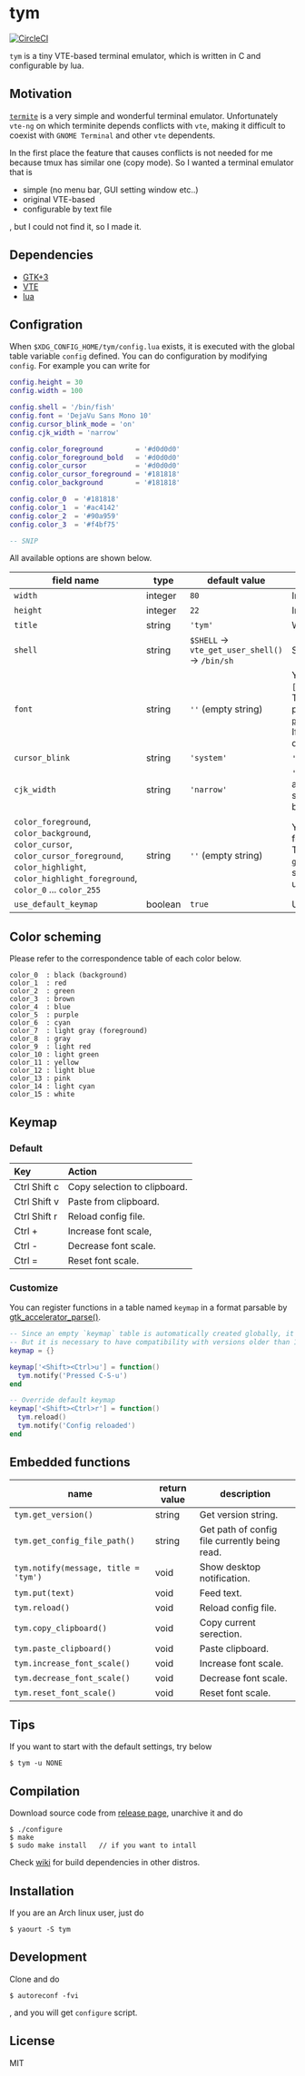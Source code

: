 # tym

[![CircleCI](https://circleci.com/gh/endaaman/tym.svg?style=svg)](https://circleci.com/gh/endaaman/tym)

`tym` is a tiny VTE-based terminal emulator, which is written in C and configurable by lua.

## Motivation

[`termite`](https://github.com/thestinger/termite) is a very simple and wonderful terminal emulator. Unfortunately `vte-ng` on which terminite depends conflicts with `vte`, making it difficult to coexist with `GNOME Terminal` and other `vte` dependents.

In the first place the feature that causes conflicts is not needed for me because tmux has similar one (copy mode). So I wanted a terminal emulator that is

- simple (no menu bar, GUI setting window etc..)
- original VTE-based
- configurable by text file

, but I could not find it, so I made it.

## Dependencies

- [GTK+3](https://www.gtk.org/)
- [VTE](https://github.com/GNOME/vte)
- [lua](https://www.lua.org/)

## Configration

When `$XDG_CONFIG_HOME/tym/config.lua` exists, it is executed with the global table variable `config` defined. You can do configuration by modifying `config`. For example you can write for

```lua
config.height = 30
config.width = 100

config.shell = '/bin/fish'
config.font = 'DejaVu Sans Mono 10'
config.cursor_blink_mode = 'on'
config.cjk_width = 'narrow'

config.color_foreground        = '#d0d0d0'
config.color_foreground_bold   = '#d0d0d0'
config.color_cursor            = '#d0d0d0'
config.color_cursor_foreground = '#181818'
config.color_background        = '#181818'

config.color_0  = '#181818'
config.color_1  = '#ac4142'
config.color_2  = '#90a959'
config.color_3  = '#f4bf75'

-- SNIP
```

All available options are shown below.

| field name                                                                                                                                                       | type      | default value                                     | description                                                                                                                                                                                                                                                                                                                                               |
| --------------------------------------------------------------------------------------------------------------------------------------------------------------- | --------- | ------------------------------------------------- | ------------------------------------------------------------------------------------------------------------------------------------------------------------------------------------------------------------------------------------------------------------------------------------------------------------------------------------------------------ |
| `width`                                                                                                                                                          | integer   | `80`                                              | Initial columns.                                                                                                                                                                                                                                                                                                                                          |
| `height`                                                                                                                                                         | integer   | `22`                                              | Initial rows.                                                                                                                                                                                                                                                                                                                                             |
| `title`                                                                                                                                                          | string    | `'tym'`                                           | Window title                                                                                                                                                                                                                                                                                                                                              |
| `shell`                                                                                                                                                          | string    | `$SHELL` -> `vte_get_user_shell()` ->  `/bin/sh`  | Shell to excute                                                                                                                                                                                                                                                                                                                                           |
| `font`                                                                                                                                                           | string    | `''` (empty string)                               | You can specify it like `'FAMILY-LIST [SIZE]'`, for example `'Ubuntu Mono 12'`. The value specified here is internally passed to [`pango_font_description_from_string()`](https://developer.gnome.org/pango/stable/pango-Fonts.html#pango-font-description-from-string). If you set empty string, the system default fixed width font will be used.    |
| `cursor_blink`                                                                                                                                                   | string    | `'system'`                                        | `'system'`, `'on'` or `'off'` are available.                                                                                                                                                                                                                                                                                                              |
| `cjk_width`                                                                                                                                                      | string    | `'narrow'`                                        | `'narrow'` or `'wide'` are available. There are complicated problems about this, so if you are not familiar with it, it's better to use the default.                                                                                                                                                                                                     |
| `color_foreground`, `color_background`, `color_cursor`, `color_cursor_foreground`, `color_highlight`, `color_highlight_foreground`, `color_0` ... `color_255`   | string    | `''` (empty string)                               | You can specify standard color string, for example `'#f00'`, `'#ff0000'` or `'red'`. These will be parsed with [`gdk_rgba_parse()`](https://developer.gnome.org/gdk3/stable/gdk3-RGBA-Colors.html#gdk-rgba-parse). If you set empty string, the VTE default color will be used.                                                                         |
| `use_default_keymap`                                                                                                                                             | boolean   | `true`                                            | Use default keymap or not                                                                                                                                                                                                                                                                                                                                 |


## Color scheming

Please refer to the correspondence table of each color below.

```
color_0  : black (background)
color_1  : red
color_2  : green
color_3  : brown
color_4  : blue
color_5  : purple
color_6  : cyan
color_7  : light gray (foreground)
color_8  : gray
color_9  : light red
color_10 : light green
color_11 : yellow
color_12 : light blue
color_13 : pink
color_14 : light cyan
color_15 : white
```

## Keymap

### Default

| Key             | Action                       |
| :-------------- | :--------------------------- |
| Ctrl Shift c    | Copy selection to clipboard. |
| Ctrl Shift v    | Paste from clipboard.        |
| Ctrl Shift r    | Reload config file.          |
| Ctrl +          | Increase font scale,         |
| Ctrl -          | Decrease font scale.         |
| Ctrl =          | Reset font scale.            |

### Customize

You can register functions in a table named `keymap` in a format parsable by [gtk_accelerator_parse()](https://developer.gnome.org/gtk3/stable/gtk3-Keyboard-Accelerators.html#gtk-accelerator-parse).

```lua
-- Since an empty `keymap` table is automatically created globally, it will work without this description.
-- But it is necessary to have compatibility with versions older than 1.0.0
keymap = {}

keymap['<Shift><Ctrl>u'] = function()
  tym.notify('Pressed C-S-u')
end

-- Override default keymap
keymap['<Shift><Ctrl>r'] = function()
  tym.reload()
  tym.notify('Config reloaded')
end
```

## Embedded functions

| name                                 | return value   | description                                     |
| ------------------------------------ | -------------- | ----------------------------------------------- |
| `tym.get_version()`                  | string         | Get version string.                             |
| `tym.get_config_file_path()`         | string         | Get path of config file currently being read.   |
| `tym.notify(message, title = 'tym')` | void           | Show desktop notification.                      |
| `tym.put(text)`                      | void           | Feed text.                                      |
| `tym.reload()`                       | void           | Reload config file.                             |
| `tym.copy_clipboard()`               | void           | Copy current serection.                         |
| `tym.paste_clipboard()`              | void           | Paste clipboard.                                |
| `tym.increase_font_scale()`          | void           | Increase font scale.                            |
| `tym.decrease_font_scale()`          | void           | Decrease font scale.                            |
| `tym.reset_font_scale()`             | void           | Reset font scale.                               |


## Tips

If you want to start with the default settings, try below

```console
$ tym -u NONE
```

## Compilation

Download source code from [release page](https://github.com/endaaman/tym/releases), unarchive it and do

```console
$ ./configure
$ make
$ sudo make install   // if you want to intall
```

Check [wiki](https://github.com/endaaman/tym/wiki) for build dependencies in other distros.

## Installation

If you are an Arch linux user, just do

```console
$ yaourt -S tym
```

## Development

Clone and do

```console
$ autoreconf -fvi
```

, and you will get `configure` script.

## License

MIT
